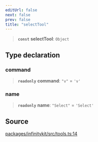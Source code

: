 ```yaml
---
editUrl: false
next: false
prev: false
title: "selectTool"
---
```


> **`const`** **selectTool**: `Object`

## Type declaration

### command

> **`readonly`** **command**: `"v"` = `'v'`

### name

> **`readonly`** **name**: `"Select"` = `'Select'`

## Source

[packages/infinitykit/src/tools.ts:14](https://github.com/nodenogg-in/alpha-p2p/blob/d78065f/packages/infinitykit/src/tools.ts#L14)
